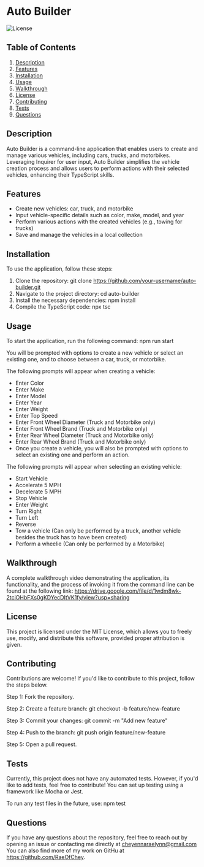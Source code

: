 # Auto Builder

![License](https://img.shields.io/badge/license-MIT-brightgreen.svg)

## Table of Contents
1. [Description](#description)
2. [Features](#features)
3. [Installation](#installation)
4. [Usage](#usage)
5. [Walkthrough](#walkthrough)
6. [License](#license)
7. [Contributing](#contributing)
8. [Tests](#tests)
9. [Questions](#questions)

## Description
Auto Builder is a command-line application that enables users to create and manage various vehicles, including cars, trucks, and motorbikes. Leveraging Inquirer for user input, Auto Builder simplifies the vehicle creation process and allows users to perform actions with their selected vehicles, enhancing their TypeScript skills.

## Features
- Create new vehicles: car, truck, and motorbike
- Input vehicle-specific details such as color, make, model, and year
- Perform various actions with the created vehicles (e.g., towing for trucks)
- Save and manage the vehicles in a local collection

## Installation
To use the application, follow these steps:

1. Clone the repository: git clone https://github.com/your-username/auto-builder.git
2. Navigate to the project directory: cd auto-builder
3. Install the necessary dependencies: npm install
4. Compile the TypeScript code: npx tsc

## Usage
To start the application, run the following command: npm run start

You will be prompted with options to create a new vehicle or select an existing one, and to choose between a car, truck, or motorbike.

The following prompts will appear when creating a vehicle:
- Enter Color
- Enter Make
- Enter Model
- Enter Year
- Enter Weight
- Enter Top Speed
- Enter Front Wheel Diameter (Truck and Motorbike only)
- Enter Front Wheel Brand (Truck and Motorbike only)
- Enter Rear Wheel Diameter (Truck and Motorbike only)
- Enter Rear Wheel Brand (Truck and Motorbike only)
- Once you create a vehicle, you will also be prompted with options to select an existing one and perform an action.

The following prompts will appear when selecting an existing vehicle:
- Start Vehicle
- Accelerate 5 MPH
- Decelerate 5 MPH
- Stop  Vehicle
- Enter Weight
- Turn Right
- Turn Left
- Reverse
- Tow a vehicle (Can only be performed by a truck, another vehicle besides the truck has to have been created)
- Perform a wheelie (Can only be performed by a Motorbike)

## Walkthrough
A complete walkthrough video demonstrating the application, its functionality, and the process of invoking it from the command line can be found at the following link: https://drive.google.com/file/d/1wdm8wk-2tciOHbFXs0gKDYecDItVK1fy/view?usp=sharing

## License
This project is licensed under the MIT License, which allows you to freely use, modify, and distribute this software, provided proper attribution is given.

## Contributing
Contributions are welcome!  If you'd like to contribute to this project, follow the steps below.

Step 1: Fork the repository.

Step 2: Create a feature branch: git checkout -b feature/new-feature

Step 3: Commit your changes: git commit -m "Add new feature"

Step 4: Push to the branch: git push origin feature/new-feature

Step 5: Open a pull request.

## Tests
Currently, this project does not have any automated tests. However, if you'd like to add tests, feel free to contribute! You can set up testing using a framework like Mocha or Jest.

To run any test files in the future, use: npm test

## Questions
If you have any questions about the repository, feel free to reach out by opening an issue or contacting me directly at cheyennaraelynn@gmail.com You can also find more of my work on GitHu at https://github.com/RaeOfChey.
